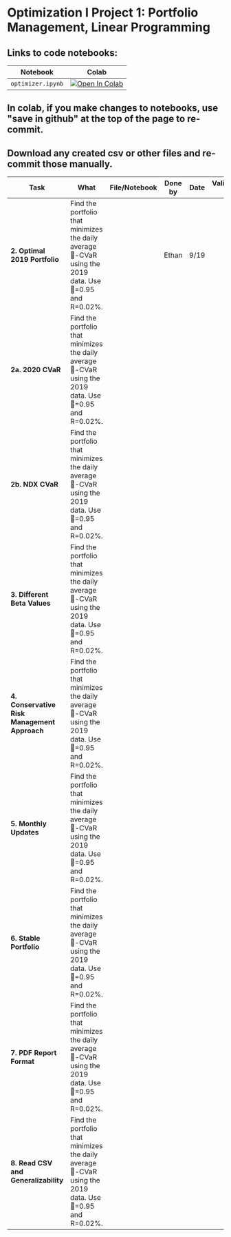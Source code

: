 # Optimization I Project 1: Portfolio Management, Linear Programming

## Links to code notebooks:

| Notebook        | Colab |
|-----------------|-------|
| `optimizer.ipynb` | [![Open In Colab](https://colab.research.google.com/assets/colab-badge.svg)](https://colab.research.google.com/github/ethandavenport/Optimization-I-Proj1/blob/main/optimizer.ipynb) |


## In colab, if you make changes to notebooks, use "save in github" at the top of the page to re-commit.
## Download any created csv or other files and re-commit those manually.

| Task                           | What                                                                                                                             | File/Notebook | Done by | Date | Validated by | Notes / PR |
| ------------------------------ | -------------------------------------------------------------------------------------------------------------------------------- | ------------- | ------- | ---- | ------------ | ---------- |
| **2. Optimal 2019 Portfolio**         | Find the portfolio that minimizes the daily average -CVaR using the 2019 data. Use =0.95 and R=0.02%.                      |  |   Ethan      |   9/19   |              |       |
| **2a. 2020 CVaR**         | Find the portfolio that minimizes the daily average -CVaR using the 2019 data. Use =0.95 and R=0.02%.                      |  |         |      |              |       |
| **2b. NDX CVaR**         | Find the portfolio that minimizes the daily average -CVaR using the 2019 data. Use =0.95 and R=0.02%.                      |  |         |      |              |       |
| **3. Different Beta Values**         | Find the portfolio that minimizes the daily average -CVaR using the 2019 data. Use =0.95 and R=0.02%.                      |  |         |      |              |       |
| **4. Conservative Risk Management Approach**         | Find the portfolio that minimizes the daily average -CVaR using the 2019 data. Use =0.95 and R=0.02%.                      |  |         |      |              |       |
| **5. Monthly Updates**         | Find the portfolio that minimizes the daily average -CVaR using the 2019 data. Use =0.95 and R=0.02%.                      |  |         |      |              |       |
| **6. Stable Portfolio**         | Find the portfolio that minimizes the daily average -CVaR using the 2019 data. Use =0.95 and R=0.02%.                      |  |         |      |              |       |
| **7. PDF Report Format**         | Find the portfolio that minimizes the daily average -CVaR using the 2019 data. Use =0.95 and R=0.02%.                      |  |         |      |              |       |
| **8. Read CSV and Generalizability**         | Find the portfolio that minimizes the daily average -CVaR using the 2019 data. Use =0.95 and R=0.02%.                      |  |         |      |              |       |
